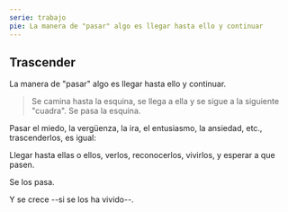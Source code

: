 ```yaml
---
serie: trabajo
pie: La manera de "pasar" algo es llegar hasta ello y continuar
---
```


## Trascender

La manera de "pasar" algo es llegar hasta ello y continuar.

> Se camina hasta la esquina, se llega a ella y se sigue a la siguiente "cuadra". Se pasa la esquina.

Pasar el miedo, la vergüenza, la ira, el entusiasmo, la ansiedad, etc., trascenderlos, es igual:

Llegar hasta ellas o ellos, verlos, reconocerlos, vivirlos, y esperar a que pasen.

Se los pasa.

Y se crece --si se los ha vivido--.
